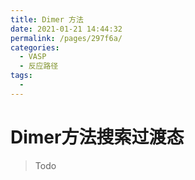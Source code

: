 ```yaml
---
title: Dimer 方法
date: 2021-01-21 14:44:32
permalink: /pages/297f6a/
categories: 
  - VASP
  - 反应路径
tags: 
  - 
---
```


# Dimer方法搜索过渡态

> Todo
